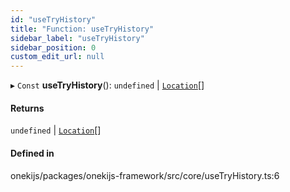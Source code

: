 ```yaml
---
id: "useTryHistory"
title: "Function: useTryHistory"
sidebar_label: "useTryHistory"
sidebar_position: 0
custom_edit_url: null
---
```


▸ `Const` **useTryHistory**(): `undefined` \| [`Location`](../interfaces/Location.md)[]

#### Returns

`undefined` \| [`Location`](../interfaces/Location.md)[]

#### Defined in

onekijs/packages/onekijs-framework/src/core/useTryHistory.ts:6
